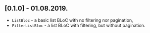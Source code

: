 ## [0.1.0] - 01.08.2019.

* `ListBloc` - a basic list BLoC with no filtering nor pagination,
* `FilterListBloc` - a list BLoC with filtering, but without pagination.
